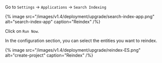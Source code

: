 Go to `Settings` -> `Applications` -> `Search Indexing`

{% image src="/images/v1.4/deployment/upgrade/search-index-app.png" alt="search-index-app" caption="Reindex" /%}

Click on `Run Now`.

In the configuration section, you can select the entities you want to reindex.

{% image src="/images/v1.4/deployment/upgrade/reindex-ES.png" alt="create-project" caption="Reindex" /%}
